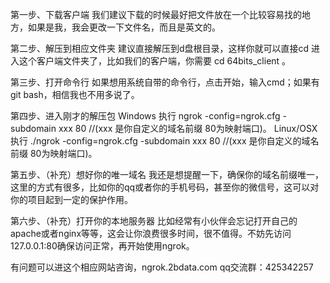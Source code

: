 第一步、下载客户端
我们建议下载的时候最好把文件放在一个比较容易找的地方，如果是我，我会更改一下文件名，而且是英文的。

第二步、解压到相应文件夹
建议直接解压到d盘根目录，这样你就可以直接cd 进入这个客户端文件夹了，比如我们的客户端，你需要 cd 64bits_client 。

第三步、打开命令行
如果想用系统自带的命令行，点击开始，输入cmd；如果有git bash，相信我也不用多说了。

第四步、进入刚才的解压包
Windows 执行 ngrok -config=ngrok.cfg -subdomain xxx 80 //(xxx 是你自定义的域名前缀 80为映射端口)。
Linux/OSX 执行 ./ngrok -config=ngrok.cfg -subdomain xxx 80 //(xxx 是你自定义的域名前缀 80为映射端口)。

第五步、（补充）想好你的唯一域名
我还是想提醒一下，确保你的域名前缀唯一，这里的方式有很多，比如你的qq或者你的手机号码，甚至你的微信号，这可以对你的项目起到一定的保护作用。

第六步、（补充）打开你的本地服务器
比如经常有小伙伴会忘记打开自己的apache或者nginx等等，这会让你浪费很多时间，很不值得。不妨先访问127.0.0.1:80确保访问正常，再开始使用ngrok。


有问题可以进这个相应网站咨询，ngrok.2bdata.com   qq交流群：425342257